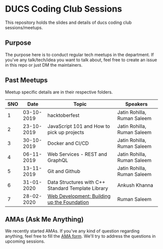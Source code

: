 # DUCS Coding Club Sessions

This repository holds the slides and details of ducs coding club sessions/meetups.

## Purpose

The purpose here is to conduct regular tech meetups in the department. If you've any talk/tech/idea you want to talk about, feel free to create an issue in this repo or just DM the maintainers.

## Past Meetups

Meetup specific details are in their respective folders.

| SNO | Date       | Topic                                              | Speakers                    |
| --- | ---------- | -------------------------------------------------- | --------------------------- |
| 1   | 03-10-2019 | hacktoberfest                                      | Jatin Rohilla, Ruman Saleem |
| 2   | 23-10-2019 | JavaScript 101 and How to pick up projects         | Jatin Rohilla, Ruman Saleem |
| 3   | 30-10-2019 | Docker and CI/CD                                   | Jatin Rohilla, Ruman Saleem |
| 4   | 06-11-2019 | Web Services - REST and GraphQL                    | Jatin Rohilla, Ruman Saleem |
| 5   | 13-11-2019 | Git and Github                                     | Jatin Rohilla, Ruman Saleem |
| 6   | 31-01-2020 | Data Structures with C++ Standard Template Library | Ankush Khanna               |
| 7   | 28-02-2020 | [Web Development: Building up the Foundation](./20200228-web-development-foundation.md)        | Ruman Saleem                |

## AMAs (Ask Me Anything)

We recently started AMAs. If you've any kind of question regarding anything, feel free to fill the [AMA form](https://bit.ly/ducs-ama). We'll try to address the questions in upcoming sessions.
